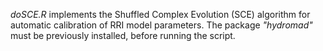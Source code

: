 *doSCE.R* implements the Shuffled Complex Evolution (SCE) algorithm for automatic calibration of RRI model parameters. The package *"hydromad"* must be previously installed, before running the script.
